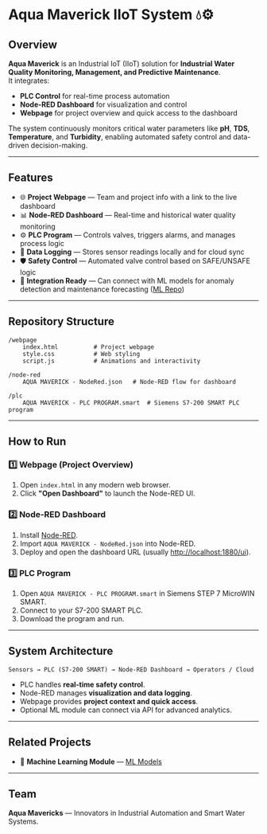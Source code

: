 # Aqua Maverick IIoT System 💧⚙️

## Overview
**Aqua Maverick** is an Industrial IoT (IIoT) solution for **Industrial Water Quality Monitoring, Management, and Predictive Maintenance**.  
It integrates:

- **PLC Control** for real-time process automation
- **Node-RED Dashboard** for visualization and control
- **Webpage** for project overview and quick access to the dashboard

The system continuously monitors critical water parameters like **pH**, **TDS**, **Temperature**, and **Turbidity**, enabling automated safety control and data-driven decision-making.

---

## Features
- 🌐 **Project Webpage** — Team and project info with a link to the live dashboard  
- 📊 **Node-RED Dashboard** — Real-time and historical water quality monitoring  
- ⚙️ **PLC Program** — Controls valves, triggers alarms, and manages process logic  
- 💾 **Data Logging** — Stores sensor readings locally and for cloud sync  
- 🛡 **Safety Control** — Automated valve control based on SAFE/UNSAFE logic  
- 🔗 **Integration Ready** — Can connect with ML models for anomaly detection and maintenance forecasting ([ML Repo](https://github.com/ORG_NAME/aqua-maverick-ml))

---

## Repository Structure
```plaintext
/webpage
    index.html          # Project webpage
    style.css           # Web styling
    script.js           # Animations and interactivity

/node-red
    AQUA MAVERICK - NodeRed.json   # Node-RED flow for dashboard

/plc
    AQUA MAVERICK - PLC PROGRAM.smart  # Siemens S7-200 SMART PLC program
```

---

## How to Run

### 1️⃣ Webpage (Project Overview)
1. Open `index.html` in any modern web browser.
2. Click **"Open Dashboard"** to launch the Node-RED UI.

### 2️⃣ Node-RED Dashboard
1. Install [Node-RED](https://nodered.org/).
2. Import `AQUA MAVERICK - NodeRed.json` into Node-RED.
3. Deploy and open the dashboard URL (usually [http://localhost:1880/ui](http://localhost:1880/ui)).

### 3️⃣ PLC Program
1. Open `AQUA MAVERICK - PLC PROGRAM.smart` in Siemens STEP 7 MicroWIN SMART.
2. Connect to your S7-200 SMART PLC.
3. Download the program and run.

---

## System Architecture
```plaintext
Sensors → PLC (S7-200 SMART) → Node-RED Dashboard → Operators / Cloud
```
- PLC handles **real-time safety control**.
- Node-RED manages **visualization and data logging**.
- Webpage provides **project context and quick access**.
- Optional ML module can connect via API for advanced analytics.

---

## Related Projects
- 🤖 **Machine Learning Module** — [ML Models](https://github.com/Aqua-Mavericks/ML-Build)

---

## Team
**Aqua Mavericks** — Innovators in Industrial Automation and Smart Water Systems.


